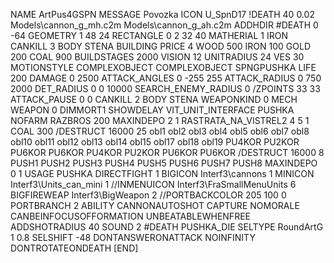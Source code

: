 NAME ArtPus4GSPN
MESSAGE Povozka
ICON U_SpnD17
!DEATH    40 0.02 Models\cannon_g_mh.c2m  Models\cannon_g_ah.c2m
ADDHDIR #DEATH 0 -64
GEOMETRY 1 48 24
RECTANGLE 0 2 32 40
MATHERIAL 1 IRON
CANKILL 3 BODY STENA BUILDING
PRICE 4  WOOD 500 IRON 100 GOLD 200 COAL 900
BUILDSTAGES 2000
VISION 12
UNITRADIUS 24
VES 30
MOTIONSTYLE COMPLEXOBJECT
COMPLEXOBJECT SPNGPUSHKA
LIFE     200
DAMAGE   0 2500
ATTACK_ANGLES 0 -255 255
ATTACK_RADIUS 0 750 2000
DET_RADIUS 0 0 10000
SEARCH_ENEMY_RADIUS 0
/ZPOINTS 33 33
ATTACK_PAUSE 0 0
CANKILL   2 BODY STENA
WEAPONKIND 0 MECH
WEAPON 0 DIMMORT1
SHOWDELAY
VIT_UNIT_INTERFACE PUSHKA
NOFARM
RAZBROS 200
MAXINDEPO 2 1
RASTRATA_NA_VISTREL2 4 5 1 COAL 300
/DESTRUCT 16000 25 obl1 obl2 obl3 obl4 obl5 obl6 obl7 obl8 obl10 obl11 obl12 obl13 obl14 obl15 obl17 obl18 obl19 PU4KOR PU2KOR PU6KOR PU6KOR PU4KOR PU2KOR PU6KOR PU6KOR
/DESTRUCT 16000 8 PUSH1 PUSH2 PUSH3 PUSH4 PUSH5 PUSH6 PUSH7 PUSH8
MAXINDEPO 0 1
USAGE PUSHKA
DIRECTFIGHT 1
BIGICON Interf3\cannons 1
MINICON Interf3\Units_can_mini 1
//INMENUICON Interf3\FraSmallMenuUnits 6
BIGFIREWEAP Interf3\BigWeapon 2
//PORTBACKCOLOR 205 100 0
PORTBRANCH 2
ABILITY CANNONAUTOSHOT
CAPTURE
NOMORALE
CANBEINFOCUSOFFORMATION
UNBEATABLEWHENFREE
ADDSHOTRADIUS 40
SOUND 2 #DEATH PUSHKA_DIE
SELTYPE RoundArtG 1 0.8
SELSHIFT -48
DONTANSWERONATTACK
NOINFINITY
DONTROTATEONDEATH
[END]
